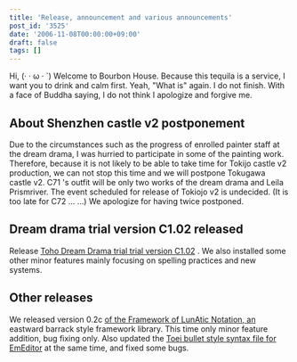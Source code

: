 ```yaml
---
title: 'Release, announcement and various announcements'
post_id: '3525'
date: '2006-11-08T00:00:00+09:00'
draft: false
tags: []
---
```


Hi, (· · ω · `) Welcome to Bourbon House. Because this tequila is a service, I want you to drink and calm first. Yeah, "What is" again. I do not finish. With a face of Buddha saying, I do not think I apologize and forgive me.

## About Shenzhen castle v2 postponement

Due to the circumstances such as the progress of enrolled painter staff at the dream drama, I was hurried to participate in some of the painting work. Therefore, because it is not likely to be able to take time for Tokijo castle v2 production, we can not stop this time and we will postpone Tokugawa castle v2. C71 's outfit will be only two works of the dream drama and Leila Prismriver. The event scheduled for release of Tokiojo v2 is undecided. (It is too late for C72 ... ...) We apologize for having twice postponed.

## Dream drama trial version C1.02 released

Release [Toho Dream Drama trial trial version C1.02](/!/thC/) . We also installed some other minor features mainly focusing on spelling practices and new systems.

## Other releases

We released version 0.2c [of the Framework of LunAtic Notation, an](/tag/flan) eastward barrack style framework library. This time only minor feature addition, bug fixing only. Also updated the [Toei bullet style syntax file for EmEditor](/emeditor-danmakufu) at the same time, and fixed some bugs.